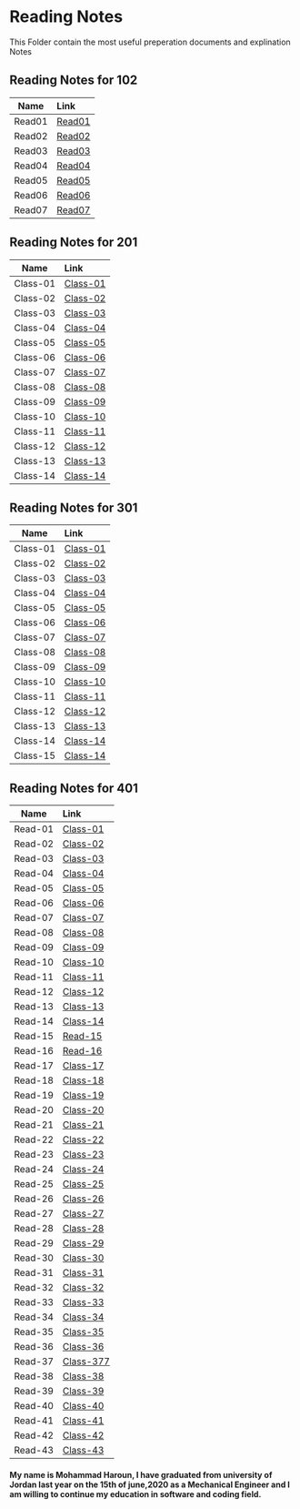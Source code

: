 
# Reading Notes
This Folder contain the most useful preperation documents and explination Notes




## Reading Notes for 102 ##

| Name | Link |  
|-----------------|:-------------|
|  Read01  | [Read01](https://mohammad-haroun-97.github.io/Reading-notes/Reading-102/Read01)        |    
|       Read02          |   [Read02](https://mohammad-haroun-97.github.io/Reading-notes/Reading-102/Read02)|
|  Read03  | [Read03](https://mohammad-haroun-97.github.io/Reading-notes/Reading-102/Read03)        |
|  Read04  | [Read04](https://mohammad-haroun-97.github.io/Reading-notes/Reading-102/Read04)        |
|  Read05  | [Read05](https://mohammad-haroun-97.github.io/Reading-notes/Reading-102/Read05)        |
|  Read06  | [Read06](https://mohammad-haroun-97.github.io/Reading-notes/Reading-102/Read06)        |
|  Read07  | [Read07](https://mohammad-haroun-97.github.io/Reading-notes/Reading-102/Read07)        |         
    




 ## Reading Notes for 201 ## 

| Name | Link | 
|-----------------|:-------------|
|  Class-01|   [Class-01](https://mohammad-haroun-97.github.io/Reading-notes/Reading-notes201/Class-01)|
|   Class-02   |     [Class-02](https://mohammad-haroun-97.github.io/Reading-notes/Reading-notes201/Class-02)      | 
|    Class-03  |     [Class-03](https://mohammad-haroun-97.github.io/Reading-notes/Reading-notes201/Class-03)   | 
|    Class-04 |      [Class-04](https://mohammad-haroun-97.github.io/Reading-notes/Reading-notes201/Class-04)        |
|       Class-05  |     [Class-05](https://mohammad-haroun-97.github.io/Reading-notes/Reading-notes201/Class-05)         | 
|     Class-06  |  [Class-06](https://mohammad-haroun-97.github.io/Reading-notes/Reading-notes201/Class-06)            |
|    Class-07 |[Class-07](https://mohammad-haroun-97.github.io/Reading-notes/Reading-notes201/Class-07)              |
|      Class-08   |   [Class-08](https://mohammad-haroun-97.github.io/Reading-notes/Reading-notes201/Class-08)           | 
|     Class-09|       [Class-09](https://mohammad-haroun-97.github.io/Reading-notes/Reading-notes201/Class-09)       |
|     Class-10    |    [Class-10](https://mohammad-haroun-97.github.io/Reading-notes/Reading-notes201/Class-10)          | 
|    Class-11  |     [Class-11](https://mohammad-haroun-97.github.io/Reading-notes/Reading-notes201/Class-11)         |
|      Class-12   |   [Class-12](https://mohammad-haroun-97.github.io/Reading-notes/Reading-notes201/Class-12)           | 
|    Class-13 |      [Class-13](https://mohammad-haroun-97.github.io/Reading-notes/Reading-notes201/Class-13)        |
|      Class-14   |      [Class-14](https://mohammad-haroun-97.github.io/Reading-notes/Reading-notes201/Class-14)        | 

## Reading Notes for 301 ## 

| Name | Link | 
|-----------------|:-------------|
|  Class-01|   [Class-01](https://mohammad-haroun-97.github.io/Reading-notes/Reading-Notes-301/class01.md)|
|   Class-02   |     [Class-02](https://mohammad-haroun-97.github.io/Reading-notes/Reading-Notes-301/class02.md)      | 
|    Class-03  |     [Class-03](https://mohammad-haroun-97.github.io/Reading-notes/Reading-Notes-301/class03.md)   | 
|    Class-04 |      [Class-04](https://mohammad-haroun-97.github.io/Reading-notes/Reading-Notes-301/class04.md)        |
|       Class-05  |     [Class-05](https://mohammad-haroun-97.github.io/Reading-notes/Reading-Notes-301/class05.md)         | 
|     Class-06  |  [Class-06](https://mohammad-haroun-97.github.io/Reading-notes/Reading-Notes-301/class06.md)            |
|    Class-07 |[Class-07](https://mohammad-haroun-97.github.io/Reading-notes/Reading-Notes-301/class07.md)              |
|      Class-08   |   [Class-08](https://mohammad-haroun-97.github.io/Reading-notes/Reading-Notes-301/class08.md)           | 
|     Class-09|       [Class-09](https://mohammad-haroun-97.github.io/Reading-notes/Reading-Notes-301/class09.md)       |
|     Class-10    |    [Class-10](https://mohammad-haroun-97.github.io/Reading-notes/Reading-Notes-301/class10.md)          | 
|    Class-11  |     [Class-11](https://mohammad-haroun-97.github.io/Reading-notes/Reading-Notes-301/class11.md)         |
|      Class-12   |   [Class-12](https://mohammad-haroun-97.github.io/Reading-notes/Reading-Notes-301/class12.md)           | 
|    Class-13 |      [Class-13](https://mohammad-haroun-97.github.io/Reading-notes/Reading-Notes-301/class13.md)        |
|      Class-14   |      [Class-14](https://mohammad-haroun-97.github.io/Reading-notes/Reading-Notes-301/class14.md)        | 
|      Class-15   |      [Class-14](https://mohammad-haroun-97.github.io/Reading-notes/Reading-Notes-301/class15.md)        | 





## Reading Notes for 401 ##    



| Name | Link | 
|-----------------|:-------------|
|  Read-01|   [Class-01](https://mohammad-haroun-97.github.io/Reading-notes/Reading-Notes-401-Advanced-Software-Development/Read1)|
|   Read-02   |     [Class-02](https://mohammad-haroun-97.github.io/Reading-notes/Reading-Notes-401-Advanced-Software-Development/Read2)      | 
|    Read-03  |     [Class-03](https://mohammad-haroun-97.github.io/Reading-notes/Reading-Notes-401-Advanced-Software-Development/Read3)   | 
|    Read-04 |      [Class-04](https://mohammad-haroun-97.github.io/Reading-notes/Reading-Notes-401-Advanced-Software-Development/Read4)        |
|       Read-05  |     [Class-05](https://mohammad-haroun-97.github.io/Reading-notes/Reading-Notes-401-Advanced-Software-Development/Read5)         | 
|     Read-06  |  [Class-06](https://mohammad-haroun-97.github.io/Reading-notes/Reading-Notes-401-Advanced-Software-Development/Read6)            |
|    Read-07 |[Class-07](https://mohammad-haroun-97.github.io/Reading-notes/Reading-Notes-401-Advanced-Software-Development/Read7)              |
|      Read-08   |   [Class-08](https://mohammad-haroun-97.github.io/Reading-notes/Reading-Notes-401-Advanced-Software-Development/Read8)           | 
|     Read-09|       [Class-09](https://mohammad-haroun-97.github.io/Reading-notes/Reading-Notes-401-Advanced-Software-Development/Read9)       |
|     Read-10    |    [Class-10](https://mohammad-haroun-97.github.io/Reading-notes/Reading-Notes-401-Advanced-Software-Development/Read10)          | 
|    Read-11  |     [Class-11](https://mohammad-haroun-97.github.io/Reading-notes/Reading-Notes-401-Advanced-Software-Development/Read11)         |
|      Read-12   |   [Class-12](https://mohammad-haroun-97.github.io/Reading-notes/Reading-Notes-401-Advanced-Software-Development/Read12)           | 
|    Read-13 |      [Class-13](https://mohammad-haroun-97.github.io/Reading-notes/Reading-Notes-401-Advanced-Software-Development/Read13)        |
|      Read-14   |      [Class-14](https://mohammad-haroun-97.github.io/Reading-notes/Reading-Notes-401-Advanced-Software-Development/Read14)        | 
|      Read-15   |      [Read-15](https://mohammad-haroun-97.github.io/Reading-notes/Reading-Notes-401-Advanced-Software-Development/Read15)        | 
|  Read-16|   [Read-16](https://mohammad-haroun-97.github.io/Reading-notes/Reading-Notes-401-Advanced-Software-Development/Read16)|
|   Read-17   |     [Class-17](https://mohammad-haroun-97.github.io/Reading-notes/Reading-Notes-401-Advanced-Software-Development/Read17)      | 
|    Read-18  |     [Class-18](https://mohammad-haroun-97.github.io/Reading-notes/Reading-Notes-401-Advanced-Software-Development/Read18)   | 
|    Read-19 |      [Class-19](https://mohammad-haroun-97.github.io/Reading-notes/Reading-Notes-401-Advanced-Software-Development/Read19)        |
|       Read-20  |     [Class-20](https://mohammad-haroun-97.github.io/Reading-notes/Reading-Notes-401-Advanced-Software-Development/Read20)         | 
|     Read-21  |  [Class-21](https://mohammad-haroun-97.github.io/Reading-notes/Reading-Notes-401-Advanced-Software-Development/Read21)            |
|    Read-22 |[Class-22](https://mohammad-haroun-97.github.io/Reading-notes/Reading-Notes-401-Advanced-Software-Development/Read22)              |
|      Read-23   |   [Class-23](https://mohammad-haroun-97.github.io/Reading-notes/Reading-Notes-401-Advanced-Software-Development/Read23)           | 
|     Read-24|       [Class-24](https://mohammad-haroun-97.github.io/Reading-notes/Reading-Notes-401-Advanced-Software-Development/Read24)       |
|     Read-25    |    [Class-25](https://mohammad-haroun-97.github.io/Reading-notes/Reading-Notes-401-Advanced-Software-Development/Read25)          | 
|    Read-26  |     [Class-26](https://mohammad-haroun-97.github.io/Reading-notes/Reading-Notes-401-Advanced-Software-Development/Read26)         |
|      Read-27   |   [Class-27](https://mohammad-haroun-97.github.io/Reading-notes/Reading-Notes-401-Advanced-Software-Development/Read27)           | 
|    Read-28 |      [Class-28](https://mohammad-haroun-97.github.io/Reading-notes/Reading-Notes-401-Advanced-Software-Development/Read28)        |
|      Read-29   |      [Class-29](https://mohammad-haroun-97.github.io/Reading-notes/Reading-Notes-401-Advanced-Software-Development/Read29)        | 
|      Read-30   |      [Class-30](https://mohammad-haroun-97.github.io/Reading-notes/Reading-Notes-401-Advanced-Software-Development/Read30)        | 
|  Read-31|   [Class-31](https://mohammad-haroun-97.github.io/Reading-notes/Reading-Notes-401-Advanced-Software-Development/Read31)|
|   Read-32   |     [Class-32](https://mohammad-haroun-97.github.io/Reading-notes/Reading-Notes-401-Advanced-Software-Development/Read32)      | 
|    Read-33  |     [Class-33](https://mohammad-haroun-97.github.io/Reading-notes/Reading-Notes-401-Advanced-Software-Development/Read33)   | 
|    Read-34 |      [Class-34](https://mohammad-haroun-97.github.io/Reading-notes/Reading-Notes-401-Advanced-Software-Development/Read34)        |
|       Read-35  |     [Class-35](https://mohammad-haroun-97.github.io/Reading-notes/Reading-Notes-401-Advanced-Software-Development/Read35)         | 
|     Read-36  |  [Class-36](https://mohammad-haroun-97.github.io/Reading-notes/Reading-Notes-401-Advanced-Software-Development/Read36)            |
|    Read-37 |[Class-377](https://mohammad-haroun-97.github.io/Reading-notes/Reading-Notes-401-Advanced-Software-Development/Read37)              |
|      Read-38   |   [Class-38](https://mohammad-haroun-97.github.io/Reading-notes/Reading-Notes-401-Advanced-Software-Development/Read38)           | 
|     Read-39|       [Class-39](https://mohammad-haroun-97.github.io/Reading-notes/Reading-Notes-401-Advanced-Software-Development/Read39)       |
|     Read-40    |    [Class-40](https://mohammad-haroun-97.github.io/Reading-notes/Reading-Notes-401-Advanced-Software-Development/Read40)          | 
|    Read-41  |     [Class-41](https://mohammad-haroun-97.github.io/Reading-notes/Reading-Notes-401-Advanced-Software-Development/Read41)         |
|      Read-42   |   [Class-42](https://mohammad-haroun-97.github.io/Reading-notes/Reading-Notes-401-Advanced-Software-Development/Read42)           | 
|    Read-43 |      [Class-43](https://mohammad-haroun-97.github.io/Reading-notes/Reading-Notes-401-Advanced-Software-Development/Read43)        |



#### My name is Mohammad Haroun, I have graduated from university of Jordan last year on the 15th of june,2020 as a Mechanical Engineer and I am willing to continue my education in software and coding field.
